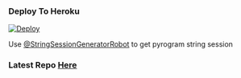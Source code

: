 

### Deploy To Heroku</h4>

[![Deploy](https://www.herokucdn.com/deploy/button.svg)](https://heroku.com/deploy?template=https://github.com/Mehmetgul0202/GroupMusicBot)

Use [@StringSessionGeneratorRobot](https://t.me/StringSessionGeneratorRobot) to get pyrogram string session

### Latest Repo [Here](https://github.com/Infinity-Bots/GroupMusicPlayerBot)
